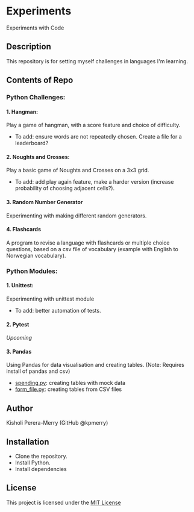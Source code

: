 # Experiments
Experiments with Code

## Description
This repository is for setting myself challenges in languages I'm learning.

## Contents of Repo

### Python Challenges:

#### 1. Hangman: 
Play a game of hangman, with a score feature and choice of difficulty.

- To add: ensure words are not repeatedly chosen. Create a file for a leaderboard?

#### 2. Noughts and Crosses: 
Play a basic game of Noughts and Crosses on a 3x3 grid.

- To add: add play again feature, make a harder version (increase probability of choosing adjacent cells?). 

#### 3. Random Number Generator
Experimenting with making different random generators.

#### 4. Flashcards
A program to revise a language with flashcards or multiple choice questions, based on a csv file of vocabulary (example with English to Norwegian vocabulary).

### Python Modules:

#### 1. Unittest: 
Experimenting with unittest module

- To add: better automation of tests.

#### 2. Pytest
*Upcoming*

#### 3. Pandas
Using Pandas for data visualisation and creating tables. (Note: Requires install of pandas and csv)
- [spending.py](/2.03_Pandas/spending.py): creating tables with mock data
- [form_file.py](/2.03_Pandas/from_file.py): creating tables from CSV files

## Author
Kisholi Perera-Merry (GitHub @kpmerry)

## Installation
- Clone the repository.
- Install Python.
- Install dependencies

## License
This project is licensed under the [MIT License](LICENSE)

